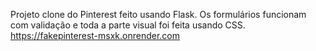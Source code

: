 Projeto clone do Pinterest feito usando Flask. Os formulários funcionam com validação e toda a parte visual foi feita usando CSS.
https://fakepinterest-msxk.onrender.com
